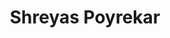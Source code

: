 ---
layout: default
title: Shreyas Poyrekar
nav_name: "Shreyas Poyrekar | Homepage"
description: M.S. in Electrical Engineering Specialization Computer Engineering
---